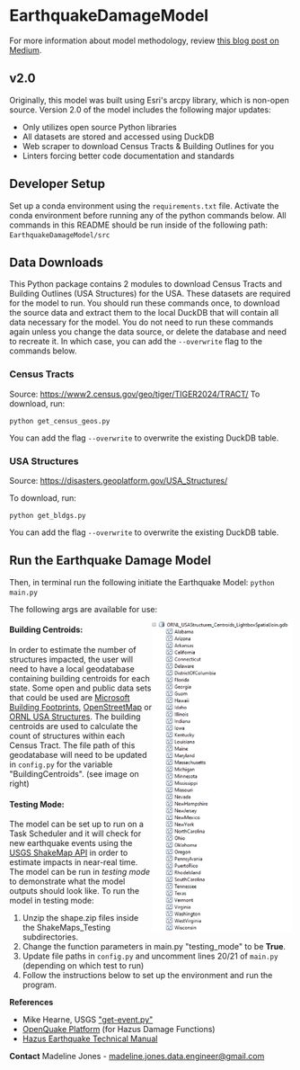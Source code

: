 # EarthquakeDamageModel

For more information about model methodology, review [this blog post on Medium](https://medium.com/new-light-technologies/a-predictive-earthquake-damage-model-written-in-python-e1862518fd92).

## v2.0
Originally, this model was built using Esri's arcpy library, which is non-open source. Version 2.0 of the model includes the following major updates:
- Only utilizes open source Python libraries
- All datasets are stored and accessed using DuckDB
- Web scraper to download Census Tracts & Building Outlines for you
- Linters forcing better code documentation and standards

## Developer Setup
Set up a conda environment using the `requirements.txt` file.
Activate the conda environment before running any of the python commands below.
All commands in this README should be run inside of the following path:
`EarthquakeDamageModel/src`

## Data Downloads

This Python package contains 2 modules to download Census Tracts and Building Outlines (USA Structures) for the USA. These datasets are required for the model to run. You should run these commands once, to download the source data and extract them to the local DuckDB that will contain all data necessary for the model. You do not need to run these commands again unless you change the data source, or delete the database and need to recreate it. In which case, you can add the `--overwrite` flag to the commands below.

### Census Tracts
Source: https://www2.census.gov/geo/tiger/TIGER2024/TRACT/
To download, run:

```
python get_census_geos.py
```

You can add the flag `--overwrite` to overwrite the existing DuckDB table.

### USA Structures
Source: https://disasters.geoplatform.gov/USA_Structures/

To download, run:

```
python get_bldgs.py
```

You can add the flag `--overwrite` to overwrite the existing DuckDB table.


## Run the Earthquake Damage Model

Then, in terminal run the following initiate the Earthquake Model:
`python main.py`

The following args are available for use:


<img align="right" src = "images/bldg_centroids_gdb_screenshot.PNG" width="250">

#### Building Centroids:
In order to estimate the number of structures impacted, the user will need to have a local geodatabase
containing building centroids for each state. Some open and public data sets that could be used are
[Microsoft Building Footprints](https://github.com/microsoft/USBuildingFootprints),
[OpenStreetMap](https://osmbuildings.org/) or
[ORNL USA Structures](http://disasters.geoplatform.gov/publicdata/Partners/ORNL/USA_Structures/).
The building centroids are used to calculate the count of structures within each Census Tract.
The file path of this geodatabase will need to be updated in `config.py` for the variable "BuildingCentroids".
(see image on right)


#### Testing Mode:
The model can be set up to run on a Task Scheduler and it will check for new earthquake events
using the [USGS ShakeMap API](https://earthquake.usgs.gov/fdsnws/event/1/) in order to estimate impacts in near-real time.
The model can be run in <i>testing mode</i> to demonstrate what the model outputs should look like.
To run the model in testing mode:
1. Unzip the shape.zip files inside the ShakeMaps_Testing subdirectories.
2. Change the function parameters in main.py "testing_mode" to be <b>True</b>.
3. Update file paths in `config.py` and uncomment lines 20/21 of `main.py` (depending on which test to run)
4. Follow the instructions below to set up the environment and run the program.


**References**
- Mike Hearne, USGS ["get-event.py"](https://gist.github.com/mhearne-usgs/6b040c0b423b7d03f4b9)
- [OpenQuake Platform](https://platform.openquake.org/) (for Hazus Damage Functions)
- [Hazus Earthquake Technical Manual](https://www.fema.gov/flood-maps/tools-resources/flood-map-products/hazus/user-technical-manuals#:~:text=Hazus%20Earthquake%20Manuals&text=The%20Hazus%20Earthquake%20User%20and,%2C%20scenario%2C%20or%20probabilistic%20earthquakes.)

**Contact**
Madeline Jones - madeline.jones.data.engineer@gmail.com
